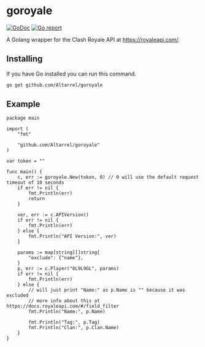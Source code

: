 # goroyale
[![GoDoc](https://godoc.org/github.com/Altarrel/goroyale?status.svg)](https://godoc.org/github.com/Altarrel/goroyale)
[![Go report](https://goreportcard.com/badge/github.com/Altarrel/goroyale)](https://goreportcard.com/report/github.com/Altarrel/goroyale)

A Golang wrapper for the Clash Royale API at https://royaleapi.com/.

## Installing
If you have Go installed you can run this command.
```sh
go get github.com/Altarrel/goroyale
```

## Example
```golang
package main

import (
	"fmt"

	"github.com/Altarrel/goroyale"
)

var token = ""

func main() {
	c, err := goroyale.New(token, 0) // 0 will use the default request timeout of 10 seconds
	if err != nil {
		fmt.Println(err)
		return
	}

	ver, err := c.APIVersion()
	if err != nil {
		fmt.Println(err)
	} else {
		fmt.Println("API Version:", ver)
	}

	params := map[string][]string{
		"exclude": {"name"},
	}
	p, err := c.Player("8L9L9GL", params)
	if err != nil {
		fmt.Println(err)
	} else {
		// will just print "Name:" as p.Name is "" because it was excluded
		// more info about this at https://docs.royaleapi.com/#/field_filter
		fmt.Println("Name:", p.Name)

		fmt.Println("Tag:", p.Tag)
		fmt.Println("Clan:", p.Clan.Name)
	}
}
```
